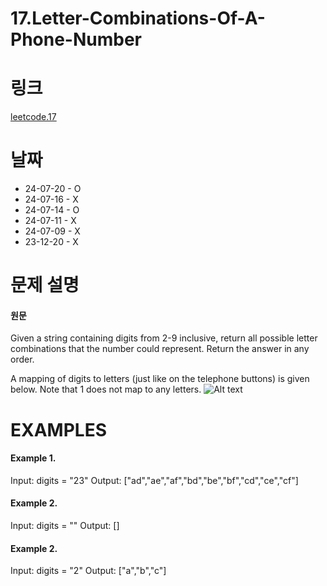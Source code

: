 # 17.Letter-Combinations-Of-A-Phone-Number

# 링크
[leetcode.17](https://leetcode.com/problems/letter-combinations-of-a-phone-number/description/?envType=study-plan-v2&envId=leetcode-75)

# 날짜
* 24-07-20 - O
* 24-07-16 - X
* 24-07-14 - O
* 24-07-11 - X
* 24-07-09 - X
* 23-12-20 - X

# 문제 설명
#### 원문


Given a string containing digits from 2-9 inclusive, return all possible letter combinations that the number could represent. Return the answer in any order.

A mapping of digits to letters (just like on the telephone buttons) is given below. Note that 1 does not map to any letters.
![Alt text](https://assets.leetcode.com/uploads/2022/03/15/1200px-telephone-keypad2svg.png)



# EXAMPLES
#### Example 1.


Input: digits = "23"
Output: ["ad","ae","af","bd","be","bf","cd","ce","cf"]


#### Example 2.


Input: digits = ""
Output: []


#### Example 2.


Input: digits = "2"
Output: ["a","b","c"]